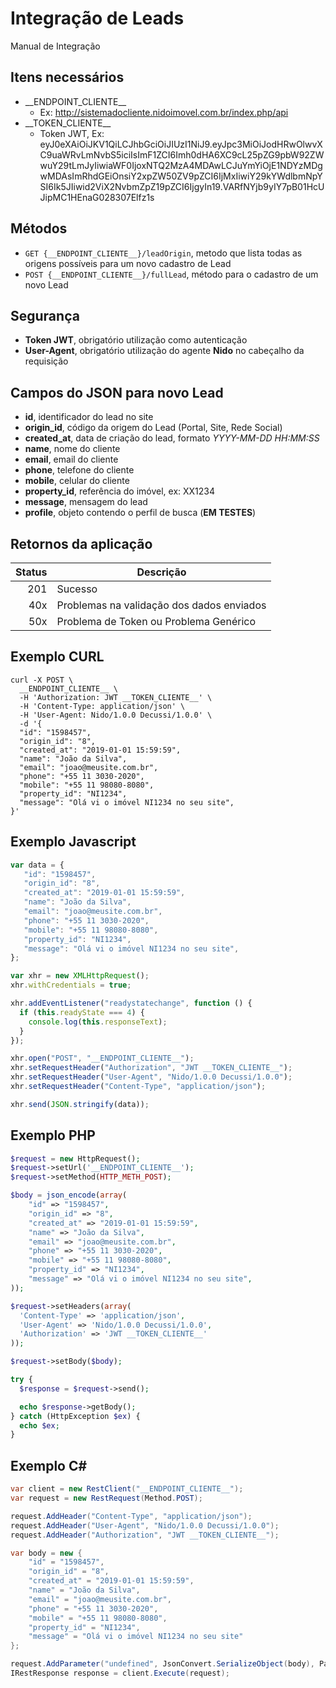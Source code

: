 # Integração de Leads
Manual de Integração

## Itens necessários
- \_\_ENDPOINT_CLIENTE__
   - Ex: http://sistemadocliente.nidoimovel.com.br/index.php/api
- \_\_TOKEN_CLIENTE__
   - Token JWT, Ex: eyJ0eXAiOiJKV1QiLCJhbGciOiJIUzI1NiJ9.eyJpc3MiOiJodHRwOlwvXC9uaWRvLmNvbS5iciIsImF1ZCI6Imh0dHA6XC9cL25pZG9pbW92ZWwuY29tLmJyIiwiaWF0IjoxNTQ2MzA4MDAwLCJuYmYiOjE1NDYzMDgwMDAsImRhdGEiOnsiY2xpZW50ZV9pZCI6IjMxIiwiY29kYWdlbmNpYSI6Ik5JIiwid2ViX2NvbmZpZ19pZCI6IjgyIn19.VARfNYjb9yIY7pB01HcUJipMC1HEnaG028307Elfz1s
   

## Métodos

- `GET {__ENDPOINT_CLIENTE__}/leadOrigin`, metodo que lista todas as origens possíveis para um novo cadastro de Lead
- `POST {__ENDPOINT_CLIENTE__}/fullLead`, método para o cadastro de um novo Lead

## Segurança

- **Token JWT**, obrigatório utilização como autenticação
- **User-Agent**, obrigatório utilização do agente **Nido** no cabeçalho da requisição

## Campos do JSON para novo Lead
- **id**, identificador do lead no site
- **origin_id**, código da origem do Lead (Portal, Site, Rede Social)
- **created_at**, data de criação do lead, formato *YYYY-MM-DD HH:MM:SS*
- **name**, nome do cliente
- **email**, email do cliente
- **phone**, telefone do cliente
- **mobile**, celular do cliente
- **property_id**, referência do imóvel, ex: XX1234
- **message**, mensagem do lead
- **profile**, objeto contendo o perfil de busca (**EM TESTES**)

## Retornos da aplicação
|Status|Descrição|
|-:|-|
|201|Sucesso|
|40x|Problemas na validação dos dados enviados|
|50x|Problema de Token ou Problema Genérico|

## Exemplo CURL
```shell
curl -X POST \
  __ENDPOINT_CLIENTE__ \
  -H 'Authorization: JWT __TOKEN_CLIENTE__' \
  -H 'Content-Type: application/json' \
  -H 'User-Agent: Nido/1.0.0 Decussi/1.0.0' \
  -d '{
  "id": "1598457",
  "origin_id": "8",
  "created_at": "2019-01-01 15:59:59",
  "name": "João da Silva",
  "email": "joao@meusite.com.br",
  "phone": "+55 11 3030-2020",
  "mobile": "+55 11 98080-8080",
  "property_id": "NI1234",
  "message": "Olá vi o imóvel NI1234 no seu site",
}'
```
## Exemplo Javascript
```javascript
var data = {
   "id": "1598457",
   "origin_id": "8",
   "created_at": "2019-01-01 15:59:59",
   "name": "João da Silva",
   "email": "joao@meusite.com.br",
   "phone": "+55 11 3030-2020",
   "mobile": "+55 11 98080-8080",
   "property_id": "NI1234",
   "message": "Olá vi o imóvel NI1234 no seu site",
};

var xhr = new XMLHttpRequest();
xhr.withCredentials = true;

xhr.addEventListener("readystatechange", function () {
  if (this.readyState === 4) {
    console.log(this.responseText);
  }
});

xhr.open("POST", "__ENDPOINT_CLIENTE__");
xhr.setRequestHeader("Authorization", "JWT __TOKEN_CLIENTE__");
xhr.setRequestHeader("User-Agent", "Nido/1.0.0 Decussi/1.0.0");
xhr.setRequestHeader("Content-Type", "application/json");

xhr.send(JSON.stringify(data));
```

## Exemplo PHP
```php
$request = new HttpRequest();
$request->setUrl('__ENDPOINT_CLIENTE__');
$request->setMethod(HTTP_METH_POST);

$body = json_encode(array(
    "id" => "1598457",
    "origin_id" => "8",
    "created_at" => "2019-01-01 15:59:59",
    "name" => "João da Silva",
    "email" => "joao@meusite.com.br",
    "phone" => "+55 11 3030-2020",
    "mobile" => "+55 11 98080-8080",
    "property_id" => "NI1234",
    "message" => "Olá vi o imóvel NI1234 no seu site",
));

$request->setHeaders(array(
  'Content-Type' => 'application/json',
  'User-Agent' => 'Nido/1.0.0 Decussi/1.0.0',
  'Authorization' => 'JWT __TOKEN_CLIENTE__'
));

$request->setBody($body);

try {
  $response = $request->send();

  echo $response->getBody();
} catch (HttpException $ex) {
  echo $ex;
}
```

## Exemplo C#
```C#
var client = new RestClient("__ENDPOINT_CLIENTE__");
var request = new RestRequest(Method.POST);

request.AddHeader("Content-Type", "application/json");
request.AddHeader("User-Agent", "Nido/1.0.0 Decussi/1.0.0");
request.AddHeader("Authorization", "JWT __TOKEN_CLIENTE__");

var body = new {
    "id" = "1598457",
  	"origin_id" = "8",
    "created_at" = "2019-01-01 15:59:59",
    "name" = "João da Silva",
    "email" = "joao@meusite.com.br",
    "phone" = "+55 11 3030-2020",
    "mobile" = "+55 11 98080-8080",
    "property_id" = "NI1234",
    "message" = "Olá vi o imóvel NI1234 no seu site"
};

request.AddParameter("undefined", JsonConvert.SerializeObject(body), ParameterType.RequestBody);
IRestResponse response = client.Execute(request);
```


